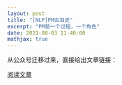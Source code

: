 ```yaml
---
layout: post
title: "[NLP]PM血泪史"
excerpt: "PM是一个过程，一个角色"
date: 2021-08-03 11:40:00
mathjax: true
---
```


从公众号迁移过来，直接给出文章链接：

[阅读文章](https://mp.weixin.qq.com/s/bl_G_n361DuQ8rItm834nQ)